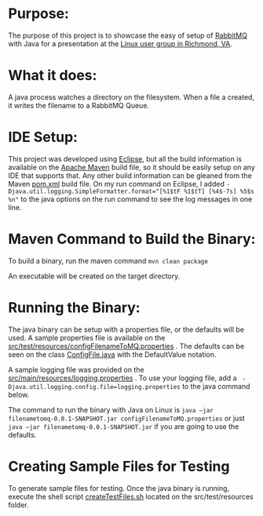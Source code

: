 # Purpose:

The purpose of this project is to showcase the easy of setup of [RabbitMQ](https://www.rabbitmq.com/) with Java for a presentation at the [Linux user group in Richmond, VA](https://www.meetup.com/RVALUG/). 

 

# What it does:

A java process watches a directory on the filesystem.  When a file a created, it writes the filename to a RabbitMQ Queue.



# IDE Setup:

This project was developed using [Eclipse](https://www.eclipse.org/), but all the build information is available on the [Apache Maven](https://maven.apache.org/) build file, so it should be easily setup on any IDE that supports that.  Any other build information can be gleaned from the Maven [pom.xml](./pom.xml) build file.  On my run command on Eclipse, I added `-Djava.util.logging.SimpleFormatter.format="[%1$tF %1$tT] [%4$-7s] %5$s %n"` to the java options on the run command to see the log messages in one line.

 
# Maven Command to Build the Binary:

To build a binary, run the maven command `mvn clean package`

An executable will be created on the target directory.


# Running the Binary:

The java binary can be setup with a properties file, or the defaults will be used.  A sample properties file is available on the [src/test/resources/configFilenameToMQ.properties](./src/test/resources/configFilenameToMQ.properties) . The defaults can be seen on the class [ConfigFile.java](./src/main/java/com/github/pizzacodr/filenametomq/ConfigFile.java) with the DefaultValue notation.

A sample logging file was provided on the [src/main/resources/logging.properties](./src/main/resources/logging.properties) .  To use your logging file, add a ` -Djava.util.logging.config.file=logging.properties` to the java command below.

The command to run the binary with Java on Linux is `java –jar filenametomq-0.0.1-SNAPSHOT.jar configFilenameToMQ.properties` or just `java –jar filenametomq-0.0.1-SNAPSHOT.jar` if you are going to use the defaults.

# Creating Sample Files for Testing

To generate sample files for testing.  Once the java binary is running, execute the shell script [createTestFiles.sh](./src/test/resources/createTestFiles.sh) located on the src/test/resources folder.
